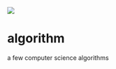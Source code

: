 ![](https://github.com/andrysds/algorithm/workflows/algorithm/badge.svg)

# algorithm

a few computer science algorithms
